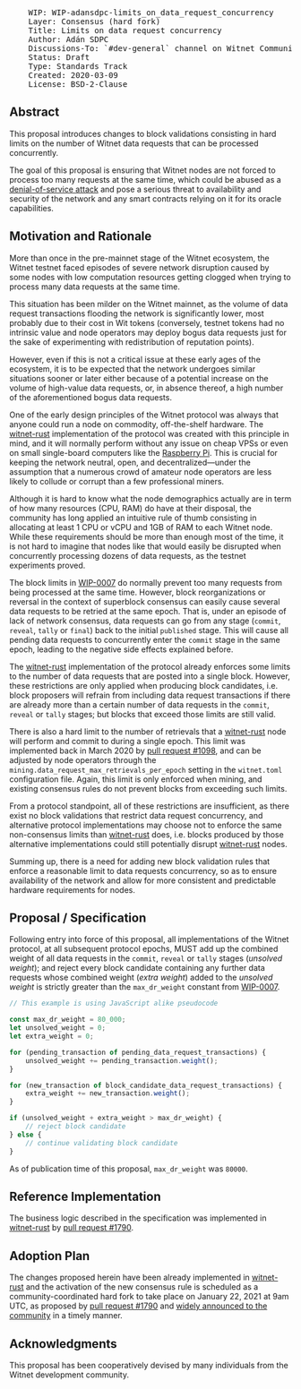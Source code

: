 <pre>
    WIP: WIP-adansdpc-limits_on_data_request_concurrency
    Layer: Consensus (hard fork)
    Title: Limits on data request concurrency
    Author: Adán SDPC <adan@witnet.foundation>
    Discussions-To: `#dev-general` channel on Witnet Community's Discord server
    Status: Draft
    Type: Standards Track
    Created: 2020-03-09
    License: BSD-2-Clause
</pre>


## Abstract

This proposal introduces changes to block validations consisting in hard limits on the number of Witnet data requests that can be processed concurrently.

The goal of this proposal is ensuring that Witnet nodes are not forced to process too many requests at the same time, which could be abused as a [denial-of-service attack][DoS] and pose a serious threat to availability and security of the network and any smart contracts relying on it for its oracle capabilities. 


## Motivation and Rationale

More than once in the pre-mainnet stage of the Witnet ecosystem, the Witnet testnet faced episodes of severe network disruption caused by some nodes with low computation resources getting clogged when trying to process many data requests at the same time.

This situation has been milder on the Witnet mainnet, as the volume of data request transactions flooding the network is significantly lower, most probably due to their cost in Wit tokens (conversely, testnet tokens had no intrinsic value and node operators may deploy bogus data requests just for the sake of experimenting with redistribution of reputation points). 

However, even if this is not a critical issue at these early ages of the ecosystem, it is to be expected that the network undergoes similar situations sooner or later either because of a potential increase on the volume of high-value data requests, or, in absence thereof, a high number of the aforementioned bogus data requests.

One of the early design principles of the Witnet protocol was always that anyone could run a node on commodity, off-the-shelf hardware. The [witnet-rust] implementation of the protocol was created with this principle in mind, and it will normally perform without any issue on cheap VPSs or even on small single-board computers like the [Raspberry Pi][raspberrypi]. This is crucial for keeping the network neutral, open, and decentralized—under the assumption that a numerous crowd of amateur node operators are less likely to collude or corrupt than a few professional miners. 

Although it is hard to know what the node demographics actually are in term of how many resources (CPU, RAM) do have at their disposal, the community has long applied an intuitive rule of thumb consisting in allocating at least 1 CPU or vCPU and 1GB of RAM to each Witnet node. While these requirements should be more than enough most of the time, it is not hard to imagine that nodes like that would easily be disrupted when concurrently processing dozens of data requests, as the testnet experiments proved.

The block limits in [WIP-0007][wip-0007] do normally prevent too many requests from being processed at the same time. However, block reorganizations or reversal in the context of superblock consensus can easily cause several data requests to be retried at the same epoch. That is, under an episode of lack of network consensus, data requests can go from any stage (`commit`, `reveal`, `tally` or `final`) back to the initial `published` stage. This will cause all pending data requests to concurrently enter the `commit` stage in the same epoch, leading to the negative side effects explained before.

The [witnet-rust] implementation of the protocol already enforces some limits to the number of data requests that are posted into a single block. However, these restrictions are only applied when producing block candidates, i.e. block proposers will refrain from including data request transactions if there are already more than a certain number of data requests in the `commit`, `reveal` or `tally` stages; but blocks that exceed those limits are still valid.

There is also a hard limit to the number of retrievals that a [witnet-rust] node will perform and commit to during a single epoch. This limit was implemented back in March 2020 by [pull request #1098][pr1098], and can be adjusted by node operators through the `mining.data_request_max_retrievals_per_epoch` setting in the `witnet.toml` configuration file. Again, this limit is only enforced when mining, and existing consensus rules do not prevent blocks from exceeding such limits.

From a protocol standpoint, all of these restrictions are insufficient, as there exist no block validations that restrict data request concurrency, and alternative protocol implementations may choose not to enforce the same non-consensus limits than [witnet-rust] does, i.e. blocks produced by those alternative implementations could still potentially disrupt [witnet-rust] nodes.

Summing up, there is a need for adding new block validation rules that enforce a reasonable limit to data requests concurrency, so as to ensure availability of the network and allow for more consistent and predictable hardware requirements for nodes. 


## Proposal / Specification

Following entry into force of this proposal, all implementations of the Witnet protocol, at all subsequent protocol epochs, MUST add up the combined weight of all data requests in the `commit`, `reveal` or `tally` stages (_unsolved weight_); and reject every block candidate containing any further data requests whose combined weight (_extra weight_) added to the _unsolved weight_ is strictly greater than the `max_dr_weight` constant from [WIP-0007][wip-0007].  

```js
// This example is using JavaScript alike pseudocode

const max_dr_weight = 80_000;
let unsolved_weight = 0;
let extra_weight = 0;

for (pending_transaction of pending_data_request_transactions) {
    unsolved_weight += pending_transaction.weight();
}

for (new_transaction of block_candidate_data_request_transactions) {
    extra_weight += new_transaction.weight();
}

if (unsolved_weight + extra_weight > max_dr_weight) {
    // reject block candidate
} else {
    // continue validating block candidate
}
```

As of publication time of this proposal, `max_dr_weight` was `80000`.

## Reference Implementation

The business logic described in the specification was implemented in [witnet-rust] by [pull request #1790][pr1790].


## Adoption Plan

The changes proposed herein have been already implemented in [witnet-rust] and the activation of the new consensus rule is scheduled as a community-coordinated hard fork to take place on January 22, 2021 at 9am UTC, as proposed by [pull request #1790][pr1790] and [widely announced to the community][announcement] in a timely manner.

## Acknowledgments

This proposal has been cooperatively devised by many individuals from the Witnet development community.


[DoS]: https://en.wikipedia.org/wiki/Denial-of-service_attack
[witnet-rust]: https://github.com/witnet-rust
[raspberrypi]: https://www.raspberrypi.org/
[wip-0007]: wip-0007.md
[pr1790]: https://github.com/witnet/witnet-rust/pull/1790
[announcement]: https://medium.com/witnet/introducing-witnet-1-1-the-biggest-network-upgrade-so-far-ecaae6b6945e
[pr1098]: https://github.com/witnet/witnet-rust/pull/1098
